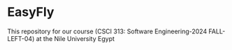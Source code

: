 # EasyFly
This repository for our course (CSCI 313: Software Engineering-2024 FALL-LEFT-04) at the  Nile University Egypt
